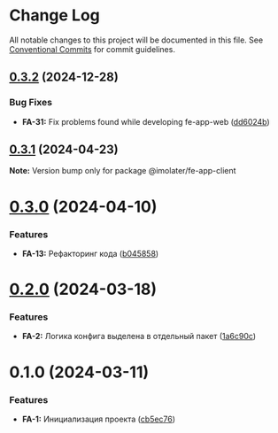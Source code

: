 # Change Log

All notable changes to this project will be documented in this file.
See [Conventional Commits](https://conventionalcommits.org) for commit guidelines.

## [0.3.2](https://gitlab.com/imolater/fe-app/compare/@imolater/fe-app-client@0.3.1...@imolater/fe-app-client@0.3.2) (2024-12-28)


### Bug Fixes

* **FA-31:** Fix problems found while developing fe-app-web ([dd6024b](https://gitlab.com/imolater/fe-app/commit/dd6024bf33b69165e0c525d8ff4cdb18e4eb04d2))





## [0.3.1](https://gitlab.com/imolater/fe-app/compare/@imolater/fe-app-client@0.3.0...@imolater/fe-app-client@0.3.1) (2024-04-23)

**Note:** Version bump only for package @imolater/fe-app-client





# [0.3.0](https://gitlab.com/imolater/fe-app/compare/@imolater/fe-app-client@0.2.0...@imolater/fe-app-client@0.3.0) (2024-04-10)


### Features

* **FA-13:** Рефакторинг кода ([b045858](https://gitlab.com/imolater/fe-app/commit/b045858259d56aa280a11ff07dc844f05a7519dd))





# [0.2.0](https://gitlab.com/imolater/fe-app/compare/@imolater/fe-app-client@0.1.0...@imolater/fe-app-client@0.2.0) (2024-03-18)


### Features

* **FA-2:** Логика конфига выделена в отдельный пакет ([1a6c90c](https://gitlab.com/imolater/fe-app/commit/1a6c90cf0923af056371f221b1adec4990d7fcd7))





# 0.1.0 (2024-03-11)


### Features

* **FA-1:** Инициализация проекта ([cb5ec76](https://gitlab.com/imolater/fe-app/commit/cb5ec76f64b51d3660251761209b9cfcc89be0d1))
